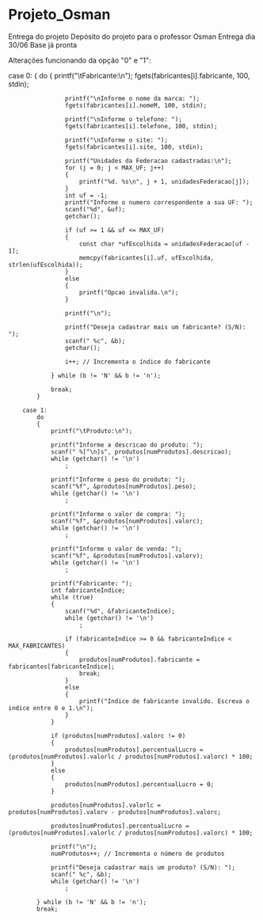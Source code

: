 # Projeto_Osman
Entrega do projeto
Depósito do projeto para o professor Osman
Entrega dia 30/06
Base já pronta 


Alterações funcionando da opção "0" e "1":

 case 0:
            {
                do
                {
                    printf("\tFabricante:\n");
                    fgets(fabricantes[i].fabricante, 100, stdin);

                    printf("\nInforme o nome da marca: ");
                    fgets(fabricantes[i].nomeM, 100, stdin);

                    printf("\nInforme o telefone: ");
                    fgets(fabricantes[i].telefone, 100, stdin);

                    printf("\nInforme o site: ");
                    fgets(fabricantes[i].site, 100, stdin);

                    printf("Unidades da Federacao cadastradas:\n");
                    for (j = 0; j < MAX_UF; j++)
                    {
                        printf("%d. %s\n", j + 1, unidadesFederacao[j]);
                    }
                    int uf = -1;
                    printf("Informe o numero correspondente a sua UF: ");
                    scanf("%d", &uf);
                    getchar();

                    if (uf >= 1 && uf <= MAX_UF)
                    {
                        const char *ufEscolhida = unidadesFederacao[uf - 1];
                        memcpy(fabricantes[i].uf, ufEscolhida, strlen(ufEscolhida));
                    }
                    else
                    {
                        printf("Opcao invalida.\n");
                    }

                    printf("\n");

                    printf("Deseja cadastrar mais um fabricante? (S/N): ");
                    scanf(" %c", &b);
                    getchar();

                    i++; // Incrementa o índice do fabricante

                } while (b != 'N' && b != 'n');

                break;
            }

        case 1:
            do
            {
                printf("\tProduto:\n");

                printf("Informe a descricao do produto: ");
                scanf(" %[^\n]s", produtos[numProdutos].descricao);
                while (getchar() != '\n')
                    ;

                printf("Informe o peso do produto: ");
                scanf("%f", &produtos[numProdutos].peso);
                while (getchar() != '\n')
                    ;

                printf("Informe o valor de compra: ");
                scanf("%f", &produtos[numProdutos].valorc);
                while (getchar() != '\n')
                    ;

                printf("Informe o valor de venda: ");
                scanf("%f", &produtos[numProdutos].valorv);
                while (getchar() != '\n')
                    ;

                printf("Fabricante: ");
                int fabricanteIndice;
                while (true)
                {
                    scanf("%d", &fabricanteIndice);
                    while (getchar() != '\n')
                        ;

                    if (fabricanteIndice >= 0 && fabricanteIndice < MAX_FABRICANTES)
                    {
                        produtos[numProdutos].fabricante = fabricantes[fabricanteIndice];
                        break;
                    }
                    else
                    {
                        printf("Indice de fabricante invalido. Escreva o indice entre 0 e 1.\n");
                    }
                }

                if (produtos[numProdutos].valorc != 0)
                {
                    produtos[numProdutos].percentualLucro = (produtos[numProdutos].valorlc / produtos[numProdutos].valorc) * 100;
                }
                else
                {
                    produtos[numProdutos].percentualLucro = 0;
                }

                produtos[numProdutos].valorlc = produtos[numProdutos].valorv - produtos[numProdutos].valorc;

                produtos[numProdutos].percentualLucro = (produtos[numProdutos].valorlc / produtos[numProdutos].valorc) * 100;

                printf("\n");
                numProdutos++; // Incrementa o número de produtos

                printf("Deseja cadastrar mais um produto? (S/N): ");
                scanf(" %c", &b);
                while (getchar() != '\n')
                    ;

            } while (b != 'N' && b != 'n');
            break;
